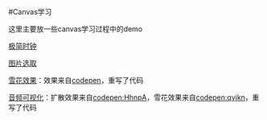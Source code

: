#Canvas学习

这里主要放一些canvas学习过程中的demo

[极简时钟](http://lingyucoder.github.io/learn-canvas/clock/clock.html)

[图片选取](http://lingyucoder.github.io/learn-canvas/imagePicker/imagePicker.html)

[雪花效果](http://lingyucoder.github.io/learn-canvas/snow/snow.html)：效果来自[codepen](http://codepen.io/john052/pen/CwzGu)，重写了代码

[音频可视化](http://lingyucoder.github.io/learn-canvas/audioVisualiser/audioVisualiser.html)：扩散效果来自[codepen:HhnpA](http://codepen.io/thepheer/pen/HhnpA)，雪花效果来自[codepen:qvjkn](http://codepen.io/loktar00/pen/qvjkn)，重写了代码

